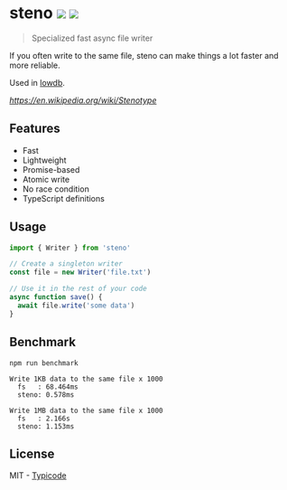 # steno [![](http://img.shields.io/npm/dm/steno.svg?style=flat)](https://www.npmjs.org/package/steno) [![](https://travis-ci.org/typicode/steno.svg?branch=master)](https://travis-ci.org/typicode/steno)

> Specialized fast async file writer

If you often write to the same file, steno can make things a lot faster and more reliable.

Used in [lowdb](https://github.com/typicode/lowdb).

_https://en.wikipedia.org/wiki/Stenotype_

## Features

- Fast
- Lightweight
- Promise-based
- Atomic write
- No race condition
- TypeScript definitions

## Usage

```javascript
import { Writer } from 'steno'

// Create a singleton writer
const file = new Writer('file.txt')

// Use it in the rest of your code
async function save() {
  await file.write('some data')
}
```

## Benchmark

`npm run benchmark`

```
Write 1KB data to the same file x 1000
  fs   : 68.464ms
  steno: 0.578ms

Write 1MB data to the same file x 1000
  fs   : 2.166s
  steno: 1.153ms
```

## License

MIT - [Typicode](https://github.com/typicode)
